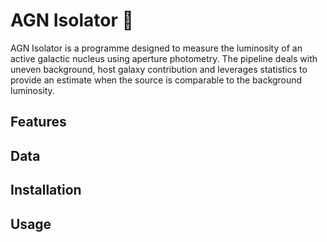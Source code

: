
# AGN Isolator 🔭

AGN Isolator is a programme designed to measure the luminosity of an active galactic nucleus using aperture photometry. The pipeline deals with uneven background, host galaxy contribution and leverages statistics to provide an estimate when the source is comparable to the background luminosity.

## Features

## Data

## Installation

## Usage
